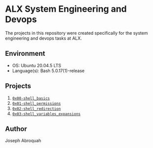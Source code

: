# ALX System Engineering and Devops

The projects in this repository were created specifically for the system engineering and devops tasks at ALX.

## Environment

- OS: Ubuntu 20.04.5 LTS
- Language(s): Bash 5.0.17(1)-release

## Projects

1. [`0x00-shell_basics`](https://github.com/jabroquah/alx-system_engineering-devops/tree/main/0x00-shell_basics)
2. [`0x01-shell_permissions`](https://github.com/jabroquah/alx-system_engineering-devops/tree/main/0x01-shell_permissions)
3. [`0x02-shell_redirection`](https://github.com/jabroquah/alx-system_engineering-devops/tree/main/0x02-shell_redirections)
4. [`0x03-shell_variables_expansions`](https://github.com/jabroquah/alx-system_engineering-devops/tree/main/0x03-shell_variables_expansions)

## Author

Joseph Abroquah

